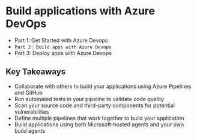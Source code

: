 # Build applications with Azure DevOps

- Part 1: Get Started with Azure Devops
- `Part 2: Build apps with Azure Devops`
- Part 3: Deploy apps with Azure Devops

## Key Takeaways

- Collaborate with others to build your applications using Azure Pipelines and GitHub
- Run automated tests in your pipeline to validate code quality
- Scan your source code and third-party components for potential vulnerabilities
- Define multiple pipelines that work together to build your application
- Build applications using both Microsoft-hosted agents and your own build agents
